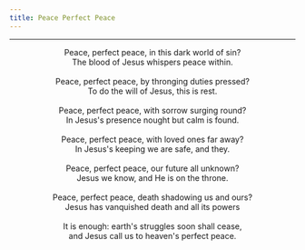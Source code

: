 ```yaml
---
title: Peace Perfect Peace
---
```


---
<center>
Peace, perfect peace, in this dark world of sin?<br/>
The blood of Jesus whispers peace within.<br/>
<br/>
Peace, perfect peace, by thronging duties pressed?<br/>
To do the will of Jesus, this is rest.<br/>
<br/>
Peace, perfect peace, with sorrow surging round?<br/>
In Jesus's presence nought but calm is found.<br/>
<br/>
Peace, perfect peace, with loved ones far away?<br/>
In Jesus's keeping we are safe, and they.<br/>
<br/>
Peace, perfect peace, our future all unknown?<br/>
Jesus we know, and He is on the throne.<br/>
<br/>
Peace, perfect peace, death shadowing us and ours?<br/>
Jesus has vanquished death and all its powers<br/>
<br/>
It is enough: earth's struggles soon shall cease,<br/>
and Jesus call us to heaven's perfect peace.
</center>